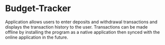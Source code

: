 # Budget-Tracker

Application allows users to enter deposits and withdrawal transactions and displays the transaction history to the user. Transactions can be made offline by installing the program as a native application then synced with the online application in the future.
